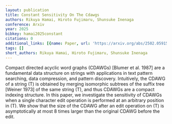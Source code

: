 ```yaml
---
layout: publication
title: Constant Sensitivity On The Cdawgs
authors: Rikuya Hamai, Hiroto Fujimaru, Shunsuke Inenaga
conference: Arxiv
year: 2025
bibkey: hamai2025constant
citations: 0
additional_links: [{name: Paper, url: 'https://arxiv.org/abs/2502.05915'}]
tags: []
short_authors: Rikuya Hamai, Hiroto Fujimaru, Shunsuke Inenaga
---
```

Compact directed acyclic word graphs (CDAWGs) [Blumer et al. 1987] are a
fundamental data structure on strings with applications in text pattern
searching, data compression, and pattern discovery. Intuitively, the CDAWG of a
string \(T\) is obtained by merging isomorphic subtrees of the suffix tree
[Weiner 1973] of the same string \(T\), and thus CDAWGs are a compact indexing
structure. In this paper, we investigate the sensitivity of CDAWGs when a
single character edit operation is performed at an arbitrary position in \(T\).
We show that the size of the CDAWG after an edit operation on \(T\) is
asymptotically at most 8 times larger than the original CDAWG before the edit.